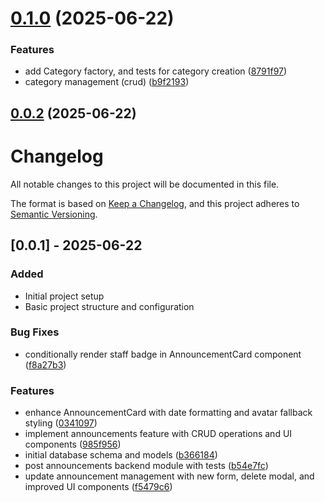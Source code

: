 # [0.1.0](https://github.com/rmirandasv/intrahub/compare/v0.0.2...v0.1.0) (2025-06-22)


### Features

* add Category factory, and tests for category creation ([8791f97](https://github.com/rmirandasv/intrahub/commit/8791f9767736beb387dee716cb3248fcd8c0acc9))
* category management (crud) ([b9f2193](https://github.com/rmirandasv/intrahub/commit/b9f2193b49062812564d43ea44c90a9375ed3d3c))

## [0.0.2](https://github.com/rmirandasv/intrahub/compare/v0.0.1...v0.0.2) (2025-06-22)

# Changelog

All notable changes to this project will be documented in this file.

The format is based on [Keep a Changelog](https://keepachangelog.com/en/1.0.0/),
and this project adheres to [Semantic Versioning](https://semver.org/spec/v2.0.0.html).

## [0.0.1] - 2025-06-22

### Added
- Initial project setup
- Basic project structure and configuration

### Bug Fixes

* conditionally render staff badge in AnnouncementCard component ([f8a27b3](https://github.com/rmirandasv/intrahub/commit/f8a27b37bd177cfda4b9ff25a4ff35f4ee5adc58))


### Features

* enhance AnnouncementCard with date formatting and avatar fallback styling ([0341097](https://github.com/rmirandasv/intrahub/commit/0341097bbaf7aa16f9918219fc0a678ee2e7b05a))
* implement announcements feature with CRUD operations and UI components ([985f956](https://github.com/rmirandasv/intrahub/commit/985f95629cbdeac5cbc8cafa212127770e5ad3a2))
* initial database schema and models ([b366184](https://github.com/rmirandasv/intrahub/commit/b3661845912c180e961ba37f7992fcc990eac70f))
* post announcements backend module with tests ([b54e7fc](https://github.com/rmirandasv/intrahub/commit/b54e7fcb3a0480f15d61b4725bd18e74ffb4b050))
* update announcement management with new form, delete modal, and improved UI components ([f5479c6](https://github.com/rmirandasv/intrahub/commit/f5479c69c1eb1163f2692dc580d8d0c5618695d0))
